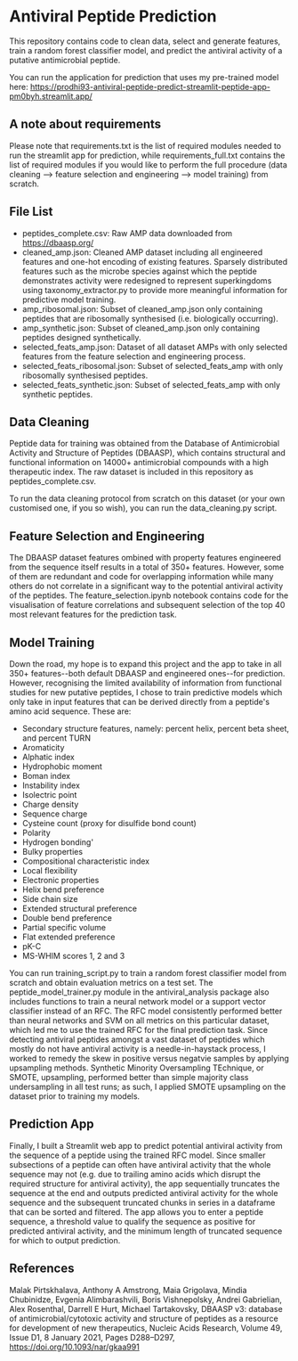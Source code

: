 
# Antiviral Peptide Prediction

This repository contains code to clean data, select and generate features, train a random forest classifier model, and predict the antiviral activity of a putative antimicrobial peptide.

You can run the application for prediction that uses my pre-trained model here:
https://prodhi93-antiviral-peptide-predict-streamlit-peptide-app-pm0byh.streamlit.app/

## A note about requirements

Please note that requirements.txt is the list of required modules needed to run the streamlit app for prediction, while requirements_full.txt contains the list of required modules if you would like to perform the full procedure (data cleaning --> feature selection and engineering --> model training) from scratch.

## File List

* peptides_complete.csv: Raw AMP data downloaded from https://dbaasp.org/
* cleaned_amp.json: Cleaned AMP dataset including all engineered features and one-hot encoding of existing features. Sparsely distributed features such as the microbe species against which the peptide demonstrates activity were redesigned to represent superkingdoms using taxonomy_extractor.py to provide more meaningful information for predictive model training.
* amp_ribosomal.json: Subset of cleaned_amp.json only containing peptides that are ribosomally synthesised (i.e. biologically occurring).
* amp_synthetic.json: Subset of cleaned_amp.json only containing peptides designed synthetically.
* selected_feats_amp.json: Dataset of all dataset AMPs with only selected features from the feature selection and engineering process.
* selected_feats_ribosomal.json: Subset of selected_feats_amp with only ribosomally synthesised peptides.
* selected_feats_synthetic.json: Subset of selected_feats_amp with only synthetic peptides.
## Data Cleaning

Peptide data for training was obtained from the Database of Antimicrobial Activity and Structure of Peptides (DBAASP), which contains structural and functional information on 14000+ antimicrobial compounds with a high therapeutic index. The raw dataset is included in this repository as peptides_complete.csv.

To run the data cleaning protocol from scratch on this dataset (or your own customised one, if you so wish), you can run the data_cleaning.py script. 
## Feature Selection and Engineering

The DBAASP dataset features ombined with property features engineered from the sequence itself results in a total of 350+ features. However, some of them are redundant and code for overlapping information while many others do not correlate in a significant way to the potential antiviral activity of the peptides. The feature_selection.ipynb notebook contains code for the visualisation of feature correlations and subsequent selection of the top 40 most relevant features for the prediction task.

## Model Training

Down the road, my hope is to expand this project and the app to take in all 350+ features--both default DBAASP and engineered ones--for prediction. However, recognising the limited availability of information from functional studies for new putative peptides, I chose to train predictive models which only take in input features that can be derived directly from a peptide's amino acid sequence. These are:
* Secondary structure features, namely: percent helix, percent beta sheet, and percent TURN
* Aromaticity 
* Alphatic index
* Hydrophobic moment
* Boman index
* Instability index
* Isolectric point
* Charge density
* Sequence charge
* Cysteine count (proxy for disulfide bond count)
* Polarity
* Hydrogen bonding'
* Bulky properties
* Compositional characteristic index
* Local flexibility 
* Electronic properties
* Helix bend preference
* Side chain size
* Extended structural preference
* Double bend preference
* Partial specific volume
* Flat extended preference
* pK-C
* MS-WHIM scores 1, 2 and 3

You can run training_script.py to train a random forest classifier model from scratch and obtain evaluation metrics on a test set. The peptide_model_trainer.py module in the antiviral_analysis package also includes functions to train a neural network model or a support vector classifier instead of an RFC. The RFC model consistently performed better than neural networks and SVM on all metrics on this particular dataset, which led me to use the trained RFC for the final prediction task. Since detecting antiviral peptides amongst a vast dataset of peptides which mostly do not have antiviral activity is a needle-in-haystack process, I worked to remedy the skew in positive versus negatvie samples by applying upsampling methods. Synthetic Minority Oversampling TEchnique, or SMOTE, upsampling, performed better than simple majority class undersampling in all test runs; as such, I applied SMOTE upsampling on the dataset prior to training my models.
## Prediction App

Finally, I built a Streamlit web app to predict potential antiviral activity from the sequence of a peptide using the trained RFC model. Since smaller subsections of a peptide can often have antiviral activity that the whole sequence may not (e.g. due to trailing amino acids which disrupt the required structure for antiviral activity), the app sequentially truncates the sequence at the end and outputs predicted antiviral activity for the whole sequence and the subsequent truncated chunks in series in a dataframe that can be sorted and filtered. The app allows you to enter a peptide sequence, a threshold value to qualify the sequence as positive for predicted antiviral activity, and  the minimum length of truncated sequence for which to output prediction. 
## References

Malak Pirtskhalava, Anthony A Amstrong, Maia Grigolava, Mindia Chubinidze, Evgenia Alimbarashvili, Boris Vishnepolsky, Andrei Gabrielian, Alex Rosenthal, Darrell E Hurt, Michael Tartakovsky, DBAASP v3: database of antimicrobial/cytotoxic activity and structure of peptides as a resource for development of new therapeutics, Nucleic Acids Research, Volume 49, Issue D1, 8 January 2021, Pages D288–D297, https://doi.org/10.1093/nar/gkaa991
